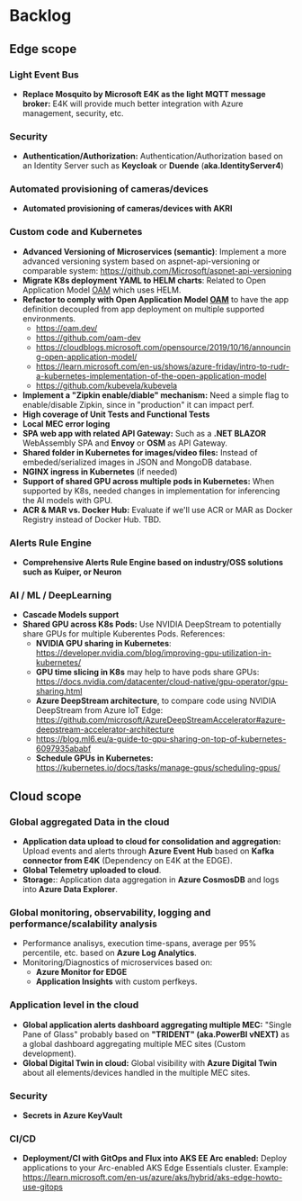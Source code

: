 # Backlog

## Edge scope

### Light Event Bus
- **Replace Mosquito by Microsoft E4K as the light MQTT message broker:** E4K will provide much better integration with Azure management, security, etc.

### Security

- **Authentication/Authorization:** Authentication/Authorization based on an Identity Server such as **Keycloak** or **Duende** (**aka.IdentityServer4**) 

### Automated provisioning of cameras/devices
- **Automated provisioning of cameras/devices with AKRI**

### Custom code and Kubernetes

- **Advanced Versioning of Microservices (semantic)**: Implement a more advanced versioning system based on aspnet-api-versioning or comparable system: https://github.com/Microsoft/aspnet-api-versioning
- **Migrate K8s deployment YAML to HELM charts**: Related to Open Application Model [OAM](https://oam.dev/) which uses HELM.
- **Refactor to comply with Open Application Model [OAM](https://oam.dev/)** to have the app definition decoupled from app deployment on multiple supported environments.
  -   https://oam.dev/
  -   https://github.com/oam-dev
  -   https://cloudblogs.microsoft.com/opensource/2019/10/16/announcing-open-application-model/
  -   https://learn.microsoft.com/en-us/shows/azure-friday/intro-to-rudr-a-kubernetes-implementation-of-the-open-application-model
  -   https://github.com/kubevela/kubevela
- **Implement a "Zipkin enable/diable" mechanism:** Need a simple flag to enable/disable Zipkin, since in "production" it can impact perf.
- **High coverage of Unit Tests and Functional Tests**
- **Local MEC error loging**
- **SPA web app with related API Gateway:** Such as a **.NET BLAZOR** WebAssembly SPA and **Envoy** or **OSM** as API Gateway. 
- **Shared folder in Kubernetes for images/video files:** Instead of embeded/serialized images in JSON and MongoDB database.
- **NGINX ingress in Kubernetes** (if needed)
- **Support of shared GPU across multiple pods in Kubernetes:** When supported by K8s, needed changes in implementation for inferencing the AI models with GPU.
- **ACR & MAR vs. Docker Hub:** Evaluate if we'll use ACR or MAR as Docker Registry instead of Docker Hub. TBD. 

### Alerts Rule Engine
- **Comprehensive Alerts Rule Engine based on industry/OSS solutions such as Kuiper, or Neuron**

### AI / ML / DeepLearning
- **Cascade Models support**
- **Shared GPU across K8s Pods:** Use NVIDIA DeepStream to potentially share GPUs for multiple Kuberentes Pods. References:
  - **NVIDIA GPU sharing in Kubernetes**: https://developer.nvidia.com/blog/improving-gpu-utilization-in-kubernetes/
  - **GPU time slicing in K8s** may help to have pods share GPUs: https://docs.nvidia.com/datacenter/cloud-native/gpu-operator/gpu-sharing.html
  - **Azure DeepStream architecture**, to compare code using NVIDIA DeepStream from Azure IoT Edge: https://github.com/microsoft/AzureDeepStreamAccelerator#azure-deepstream-accelerator-architecture
  - https://blog.ml6.eu/a-guide-to-gpu-sharing-on-top-of-kubernetes-6097935ababf
  - **Schedule GPUs in Kubernetes:** https://kubernetes.io/docs/tasks/manage-gpus/scheduling-gpus/

## Cloud scope

### Global aggregated Data in the cloud 
- **Application data upload to cloud for consolidation and aggregation:** Upload events and alerts through **Azure Event Hub** based on **Kafka connector from E4K** (Dependency on E4K at the EDGE).
- **Global Telemetry uploaded to cloud**. 
- **Storage:**: Application data aggregation in **Azure CosmosDB** and logs into **Azure Data Explorer**.  

### Global monitoring, observability, logging and performance/scalability analysis
- Performance analisys, execution time-spans, average per 95% percentile, etc. based on **Azure Log Analytics**. 
- Monitoring/Diagnostics of microservices based on:
  - **Azure Monitor for EDGE**
  - **Application Insights** with custom perfkeys.

### Application level in the cloud
- **Global application alerts dashboard aggregating multiple MEC:** "Single Pane of Glass" probably based on **"TRIDENT" (aka.PowerBI vNEXT)** as a global dashboard aggregating multiple MEC sites (Custom development).
- **Global Digital Twin in cloud:** Global visibility with **Azure Digital Twin** about all elements/devices handled in the multiple MEC sites. 

### Security
- **Secrets in Azure KeyVault**

### CI/CD
- **Deployment/CI with GitOps and Flux into AKS EE Arc enabled:** Deploy applications to your Arc-enabled AKS Edge Essentials cluster. Example: https://learn.microsoft.com/en-us/azure/aks/hybrid/aks-edge-howto-use-gitops

